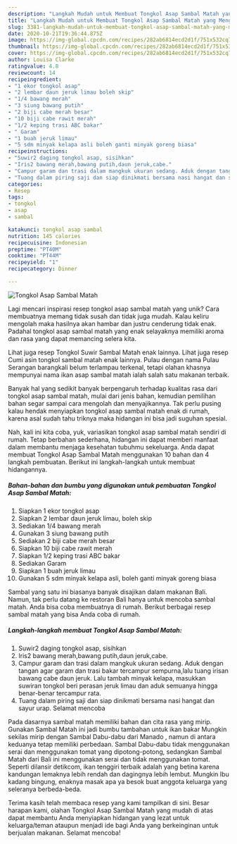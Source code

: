 ```yaml
---
description: "Langkah Mudah untuk Membuat Tongkol Asap Sambal Matah yang Menggugah Selera"
title: "Langkah Mudah untuk Membuat Tongkol Asap Sambal Matah yang Menggugah Selera"
slug: 3381-langkah-mudah-untuk-membuat-tongkol-asap-sambal-matah-yang-menggugah-selera
date: 2020-10-21T19:36:44.875Z
image: https://img-global.cpcdn.com/recipes/282ab6814ecd2d1f/751x532cq70/tongkol-asap-sambal-matah-foto-resep-utama.jpg
thumbnail: https://img-global.cpcdn.com/recipes/282ab6814ecd2d1f/751x532cq70/tongkol-asap-sambal-matah-foto-resep-utama.jpg
cover: https://img-global.cpcdn.com/recipes/282ab6814ecd2d1f/751x532cq70/tongkol-asap-sambal-matah-foto-resep-utama.jpg
author: Louisa Clarke
ratingvalue: 4.8
reviewcount: 14
recipeingredient:
- "1 ekor tongkol asap"
- "2 lembar daun jeruk limau boleh skip"
- "1/4 bawang merah"
- "3 siung bawang putih"
- "2 biji cabe merah besar"
- "10 biji cabe rawit merah"
- "1/2 keping trasi ABC bakar"
- " Garam"
- "1 buah jeruk limau"
- "5 sdm minyak kelapa asli boleh ganti minyak goreng biasa"
recipeinstructions:
- "Suwir2 daging tongkol asap, sisihkan"
- "Iris2 bawang merah,bawang putih,daun jeruk,cabe."
- "Campur garam dan trasi dalam mangkuk ukuran sedang. Aduk dengan tangan agar garam dan trasi bakar tercampur sempurna,lalu tuang irisan bawang cabe daun jeruk. Lalu tambah minyak kelapa, masukkan suwiran tongkol beri perasan jeruk limau dan aduk semuanya hingga benar-benar tercampur rata."
- "Tuang dalam piring saji dan siap dinikmati bersama nasi hangat dan sayur urap. Selamat mencoba"
categories:
- Resep
tags:
- tongkol
- asap
- sambal

katakunci: tongkol asap sambal 
nutrition: 145 calories
recipecuisine: Indonesian
preptime: "PT40M"
cooktime: "PT44M"
recipeyield: "1"
recipecategory: Dinner

---
```



![Tongkol Asap Sambal Matah](https://img-global.cpcdn.com/recipes/282ab6814ecd2d1f/751x532cq70/tongkol-asap-sambal-matah-foto-resep-utama.jpg)

Lagi mencari inspirasi resep tongkol asap sambal matah yang unik? Cara membuatnya memang tidak susah dan tidak juga mudah. Kalau keliru mengolah maka hasilnya akan hambar dan justru cenderung tidak enak. Padahal tongkol asap sambal matah yang enak selayaknya memiliki aroma dan rasa yang dapat memancing selera kita.

Lihat juga resep Tongkol Suwir Sambal Matah enak lainnya. Lihat juga resep Cumi asin tongkol sambal matah enak lainnya. Pulau dengan nama Pulau Serangan barangkali belum terlampau terkenal, tetapi olahan khasnya mempunyai nama ikan asap sambal matah ialah salah satu makanan terbaik.

Banyak hal yang sedikit banyak berpengaruh terhadap kualitas rasa dari tongkol asap sambal matah, mulai dari jenis bahan, kemudian pemilihan bahan segar sampai cara mengolah dan menyajikannya. Tak perlu pusing kalau hendak menyiapkan tongkol asap sambal matah enak di rumah, karena asal sudah tahu triknya maka hidangan ini bisa jadi suguhan spesial.


Nah, kali ini kita coba, yuk, variasikan tongkol asap sambal matah sendiri di rumah. Tetap berbahan sederhana, hidangan ini dapat memberi manfaat dalam membantu menjaga kesehatan tubuhmu sekeluarga. Anda dapat membuat Tongkol Asap Sambal Matah menggunakan 10 bahan dan 4 langkah pembuatan. Berikut ini langkah-langkah untuk membuat hidangannya.

<!--inarticleads1-->

##### Bahan-bahan dan bumbu yang digunakan untuk pembuatan Tongkol Asap Sambal Matah:

1. Siapkan 1 ekor tongkol asap
1. Siapkan 2 lembar daun jeruk limau, boleh skip
1. Sediakan 1/4 bawang merah
1. Gunakan 3 siung bawang putih
1. Sediakan 2 biji cabe merah besar
1. Siapkan 10 biji cabe rawit merah
1. Siapkan 1/2 keping trasi ABC bakar
1. Sediakan  Garam
1. Siapkan 1 buah jeruk limau
1. Gunakan 5 sdm minyak kelapa asli, boleh ganti minyak goreng biasa


Sambal yang satu ini biasanya banyak disajikan dalam makanan Bali. Namun, tak perlu datang ke restoran Bali hanya untuk mencoba sambal matah. Anda bisa coba membuatnya di rumah. Berikut berbagai resep sambal matah yang bisa Anda coba di rumah. 

<!--inarticleads2-->

##### Langkah-langkah membuat Tongkol Asap Sambal Matah:

1. Suwir2 daging tongkol asap, sisihkan
1. Iris2 bawang merah,bawang putih,daun jeruk,cabe.
1. Campur garam dan trasi dalam mangkuk ukuran sedang. Aduk dengan tangan agar garam dan trasi bakar tercampur sempurna,lalu tuang irisan bawang cabe daun jeruk. Lalu tambah minyak kelapa, masukkan suwiran tongkol beri perasan jeruk limau dan aduk semuanya hingga benar-benar tercampur rata.
1. Tuang dalam piring saji dan siap dinikmati bersama nasi hangat dan sayur urap. Selamat mencoba


Pada dasarnya sambal matah memiliki bahan dan cita rasa yang mirip. Gunakan Sambal Matah ini jadi bumbu tambahan untuk ikan bakar Mungkin sekilas mirip dengan Sambal Dabu-dabu dari Manado , namun di antara keduanya tetap memiliki perbedaan. Sambal Dabu-dabu tidak menggunakan serai dan menggunakan tomat yang dipotong-potong, sedangkan Sambal Matah dari Bali ini menggunakan serai dan tidak menggunakan tomat. Seperti dilansir detikcom, ikan tenggiri terbaik adalah yang betina karena kandungan lemaknya lebih rendah dan dagingnya lebih lembut. Mungkin Ibu kadang bingung, enaknya masak apa ya besok buat anggota keluarga yang seleranya berbeda-beda. 

Terima kasih telah membaca resep yang kami tampilkan di sini. Besar harapan kami, olahan Tongkol Asap Sambal Matah yang mudah di atas dapat membantu Anda menyiapkan hidangan yang lezat untuk keluarga/teman ataupun menjadi ide bagi Anda yang berkeinginan untuk berjualan makanan. Selamat mencoba!
